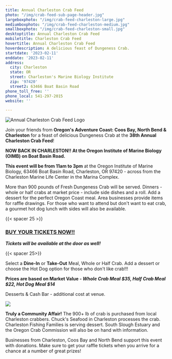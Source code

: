 ```yaml
---
title: Annual Charleston Crab Feed
photo: "/img/crab-feed-sub-page-header.jpg"
largeboxphoto: "/img/crab-feed-charleston-large.jpg"
mediumboxphoto: "/img/crab-feed-charleston-medium.jpg"
smallboxphoto: "/img/crab-feed-charleston-small.jpg"
desktoptitle: Annual Charleston Crab Feed
mobiletitle: Charleston Crab Feed
hovertitle: Annual Charleston Crab Feed
hoverdescription: A delicious feast of Dungeness Crab.
startdate: '2023-02-11'
enddate: '2023-02-11'
address:
  city: Charleston
  state: OR
  street: Charleston's Marine Biology Institute
  zip: '97420'
  street2: 63466 Boat Basin Road
phone_toll_free: ''
phone_local: 541-297-2015
website: ''

---
```

![Annual Charleston Crab Feed Logo](/img/crab-feed-logo.jpg)

Join your friends from **Oregon's Adventure Coast: Coos Bay, North Bend & Charleston** for a feast of delicious Dungeness Crab at the **38th Annual Charleston Crab Feed**!

**NOW BACK IN CHARLESTON!! At the Oregon Institute of Marine Biology (OIMB) on Boat Basin Road.**

**This event will be from 11am to 3pm** at the Oregon Institute of Marine Biology, 63466 Boat Basin Road, Charleston, OR 97420 - across from the Charleston Marine Life Center in the Marina Complex.

More than 900 pounds of Fresh Dungeness Crab will be served. Dinners - whole or half crabs at market price - include side dishes and a roll. Add a dessert for the perfect Oregon Coast meal. Area businesses provide items for raffle drawings. For those who want to attend but don't want to eat crab, a gourmet hot dog lunch with sides will also be available.

{{< spacer 25 >}}

### <a href="https://www.eventbrite.com/e/38th-annual-charleston-crab-feed-tickets-489128946847" class="learn-more-anywhere-btn">BUY YOUR TICKETS NOW!!</a>

**_Tickets will be available at the door as well!_**

{{< spacer 25>}}

Select a **Dine-In** or **Take-Out** Meal, Whole or Half Crab. Add a dessert or choose the Hot Dog option for those who don't like crab!!!

**Prices are based on Market Value - _Whole Crab Meal $35, Half Crab Meal $22, Hot Dog Meal $14_**

Desserts & Cash Bar - additional cost at venue.

![](/img/crab-feed-collage.jpg)

**Truly a Community Affair!** The 900+ lb of crab is purchased from local Charleston crabbers. Chuck's Seafood in Charleston processes the crab.  Charleston Fishing Families is serving dessert. South Slough Estuary and the Oregon Crab Commission will also be on hand with information.

Businesses from Charleston, Coos Bay and North Bend support this event with donations. Make sure to get your raffle tickets when you arrive for a chance at a number of great prizes!